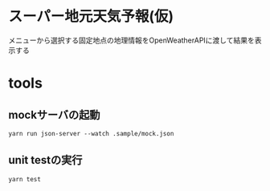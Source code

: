 # スーパー地元天気予報(仮)

メニューから選択する固定地点の地理情報をOpenWeatherAPIに渡して結果を表示する

# tools

## mockサーバの起動

```
yarn run json-server --watch .sample/mock.json
```

## unit testの実行

```
yarn test
```

